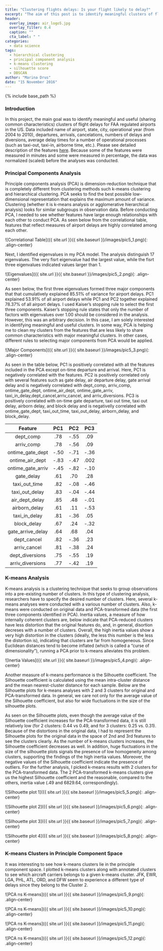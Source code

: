 ```yaml
---
title: "Clustering flights delays: Is your flight likely to delay?"
excerpt: "The aim of this post is to identify meaningful clusters of flight delays for FAA regulated airports in the US"
header:
  overlay_image: air_logo5.jpg
  overlay_filter: 0.4
  caption: ""
  cta_label: " "
categories:
  - data science
tags:
  - hierarchical clustering
  - principal component analysis 
  - k-means clustering
  - silhouette score
  - DBSCAN
author: "Marina Drus"
date: "15 November 2016"
---
```


{% include base_path %}

### Introduction

In this project, the main goal was to identify meaningful and useful (sharing common characteristics) clusters of flight delays for FAA regulated airports in the US. Data included name of airport, state, city, operational year (from 2004 to 2010), departures, arrivals, cancelations, numbers of delays and diversions, average delay times for a number of operational processes (such as taxi-out, taxi-in, airborne time, etc.). Please see detailed description of the features [here](http://aspmhelp.faa.gov/index.php/APM:_Analysis:_Definitions_of_Variables). Because some of the features were measured in minutes and some were measured in percentage, the data was normalized (scaled) before the analyses was conducted. 


### Principal Components Analysis


Principle components analysis (PCA) is dimension-reduction technique that is completely different from clustering methods such k-means clustering and hierarchical clustering. PCA seeks to find the best possible low-dimensional representation that explains the maximum amount of variance. Clustering (whether it is k-means analysis or agglomerative hierarchical analysis) looks for similar subgroups in observation data. Before conducting PCA, I needed to see whether features have large enough relationships with each other to conduct PCA. As seen below from the correlational table, features that reflect measures of airport delays are highly correlated among each other.


![Correlational Table]({{ site.url }}{{ site.baseurl }}/images/pic5_1.png){: .align-center} 


Next, I identified eigenvalues in my PCA model. The analysis distinguish 17 eigenvalues. The very fisrt eigenvalue had the largest value, while the fisrt three eigenvalues indicated values larger than 1. 


![Eigenvalues]({{ site.url }}{{ site.baseurl }}/images/pic5_2.png){: .align-center}


As seen below, the first three eigenvalues formed three major components that that cumulatively explained 85.51% of variance for airport delays. PC1 explained 53.91% of all airport delays while PC1 and PC2 together explained 78.37% of all airport delays. I used Kaiser’s stopping rule to select the first three components. Kaiser’s stopping rule states that only the number of factors with eigenvalues over 1.00 should be considered in the analysis. However, this was an arbitrary decision. In this case, I am solely interested in identifying meaningful and useful clusters. In some way, PCA is helping me to clean my clusters from the features that are less likely to share common characteristics with major meaningful clusters. In other cases, different rules to selecting major components from PCA would be applied. 


![Major Components]({{ site.url }}{{ site.baseurl }}/images/pic5_3.png){: .align-center}


As seen in the table below, PC1 is positively correlated with all the features included in the PCA except on-time departure and arrival. Here, PC1 is negatively correlated with the features. PC2 is positively correlated only with several features such as gate delay, air departure delay, gate arrival delay and is negatively correlated with dept_comp, arriv_comp, ontime_gate_dept, ontime_air_dept, ontime_gate_arriv, taxi_in_delay,dept_cancel,arriv_cancel, and arriv_diversions. PC3 is positively correlated with on-time gate departure, taxi out time, taxi out delay, airborn delay, and block delay and is negativelly correlated with ontime_gate_dept, taxi_out_time, taxi_out_delay, airborn_delay, and block_delay.


| Feature           | PC1           |      PC2      |PC3           | 
|:-----------------:|:-------------:|:-------------:|:-------------:
|dept_comp          | .78           |-.55           |.09           |
|arriv_comp         | .78           |-.56           |.09           |
|ontime_gate_dept   |-.50           |-.71           |-.36          |
|ontime_air_dept    |-.83           |-.47           |.002          |
|ontime_gate_arriv  |-.45           |-.82           |-.10          |
|gate_delay         |.61            |.70            |.28           |
|taxi_out_time      |.82            |-.08           |-.46          |
|taxi_out_delay     |.83            |-.04           |-.44          |
|air_dept_delay     |.85            |.48            |-.01          |
|airborn_delay      |.61            |.11            |-.53          |
|taxi_in_delay      |.81            |-.36           |.05           |
|block_delay        |.67            |.24            |-.32          |
|gate_arrive_delay  |.64            |.68            |.04           |
|dept_cancel        |.82            |-.36           |.23           |
|arriv_cancel       |.81            |-.38           |.24           |
|dept_diversions    |.75            |-.55           |.19           |
|arriv_diversions   |.77            |-.42           |.19           |


### K-means Analysis

K-means analysis is a clustering technique that seeks to group observations into a pre-existing number of clusters. In this type of clustering analysis, researchers have to specify the desired number of clusters. Here, several k-means analyses were conducted with a various number of clusters. Also, k-means were conducted on original data and PCA-transformed data (the first three components identified in PCA). Inertia values, a measure of how internally coherent clusters are, below indicate that PCA-reduced clusters have less distortion that the original features do, and, in general, disortion decreses with a number of clusters. Overall, the high inertia values show a very high distortion in the clusters (ideally, the less this number is the less the distortion is), indicating that clusters are far from homogeneous.  Since Euclidean distances tend to become inflated (which is called a “curse of dimensionality”), running a PCA prior to k-means alleviates this problem. 

![Inertia Values]({{ site.url }}{{ site.baseurl }}/images/pic5_4.png){: .align-center}

Another measure of k-means performance is the Silhouette coefficient. The Silhouette coefficient is calculated using the mean intra-cluster distance and the mean nearest-cluster distance for each sample. Below are the Silhouette plots for k-means analyses with 2 and 3 clusters for original and PCA-transformed data. In general, we care not only for the average value of the Silhouette coefficient, but also for wide fluctuations in the size of the silhouette plots. 

As seen on the Silhouette plots, even though the average value of the Silhouette coefficient increases for the PCA-transformed data, it is still relatively low (for 2 clusters: 0.44 vs 0.49, and for 3 clusters: 0.25 vs. 0.31). Because of the distortions in the original data, I had to represent the Silhouette plots for the original data in the space of 2nd and 3rd features to see the clusters clearly. As the number of k-means clusters increases, the Silhouette coefficient decreases as well. In addition, huge fluctuations in the size of the silhouette plots signals the presence of low homogeneity among clusters, supporting the findings of the high inertia values. Moreover, the negative values of the Silhouette coefficient indicate the presence of outliers. For the further analysis, I picked k-means results with 2 clusters for the PCA-transformed data. The 2 PCA-transformed k-means clusters give us the highest Silhouette coefficient and the reasonable, compared to the others, inertia value (.49 and 6829.64, correspondingly). 



![Silhouette plot 1]({{ site.url }}{{ site.baseurl }}/images/pic5_5.png){: .align-center}

![Silhouette plot 2]({{ site.url }}{{ site.baseurl }}/images/pic5_6.png){: .align-center}

![Silhouette plot 3]({{ site.url }}{{ site.baseurl }}/images/pic5_7.png){: .align-center}

![Silhouette plot 4]({{ site.url }}{{ site.baseurl }}/images/pic5_8.png){: .align-center}


### K-means Clusters in Principle Component Space

It was interesting to see how k-means clusters lie in the principle component space. I plotted k-means clusters along with annotated clusters to see which aircraft carriers belongs to a given k-means cluster. JFK, EWR, LGA, PHL, ATL, ORD, and DFW seem to experience a different type of delays since they belong to the Cluster 2. 

![PCA ns K-means]({{ site.url }}{{ site.baseurl }}/images/pic5_9.png){: .align-center}

![PCA ns K-means]({{ site.url }}{{ site.baseurl }}/images/pic5_10.png){: .align-center}

![PCA ns K-means]({{ site.url }}{{ site.baseurl }}/images/pic5_11.png){: .align-center}

![PCA ns K-means]({{ site.url }}{{ site.baseurl }}/images/pic5_12.png){: .align-center}


























